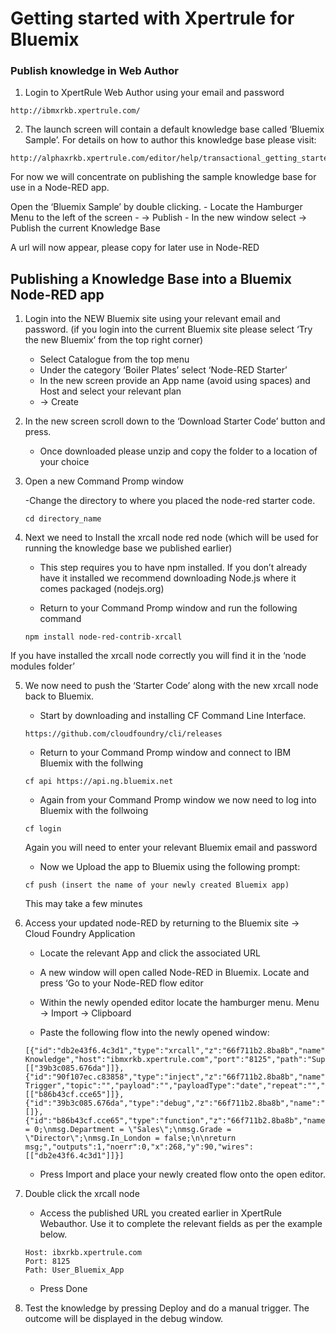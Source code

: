 # Getting started with Xpertrule for Bluemix

### Publish knowledge in Web Author
1. Login to XpertRule Web Author using your email and password
```
http://ibmxrkb.xpertrule.com/
```

2. The launch screen will contain a default knowledge base called ‘Bluemix Sample’. For details on how to author this knowledge base please visit:
```
http://alphaxrkb.xpertrule.com/editor/help/transactional_getting_started_1.html
```

For now we will concentrate on publishing the sample knowledge base for use in a Node-RED app.

Open the ‘Bluemix Sample’ by double clicking. 
	- Locate the Hamburger Menu to the left of the screen
	- -> Publish
	- In the new window select -> Publish the current Knowledge Base  

A url will now appear, please copy for later use in Node-RED

## Publishing a Knowledge Base into a Bluemix Node-RED app
1. Login into the NEW Bluemix site using your relevant email and password. (if you login into the current Bluemix site please select ‘Try the new Bluemix’ from the top right corner)

	- Select Catalogue from the top menu
	- Under the category  ‘Boiler Plates’ select ‘Node-RED Starter’
	- In the new screen provide an App name (avoid using spaces) and Host and select  your relevant plan 
	- -> Create

2.  In the new screen scroll down to the ‘Download Starter Code’ button and press. 

	- Once downloaded please unzip and copy the folder to a location of your choice

3. Open a new Command Promp window

	-Change the directory to where you placed the node-red starter code. 
	```
	cd directory_name
	```

4. Next we need to Install the xrcall node red node (which will be used for running the knowledge base we published earlier)

	- This step requires you to have npm installed. If you don’t already have it installed we recommend downloading Node.js where it comes packaged (nodejs.org)

	- Return to your Command Promp window and run the following command
	```
	npm install node-red-contrib-xrcall
	```

If you have installed the xrcall node correctly you will find it in the ‘node modules folder’

5. We now need to push the ‘Starter Code’ along with the new xrcall node back to Bluemix.

	- Start by downloading and installing CF Command Line Interface.
	```	
	https://github.com/cloudfoundry/cli/releases
	```

	- Return to your Command Promp window and connect to IBM Bluemix with the follwing 
	```
	cf api https://api.ng.bluemix.net
	```

	- Again from your Command Promp window we now need to log into Bluemix with the follwoing
	```
	cf login
	```

	Again you will need to enter your relevant Bluemix email and password

	
	- Now we Upload the app to Bluemix using the following prompt:
	```
	cf push (insert the name of your newly created Bluemix app)
	```

	This may take a few minutes

6. Access your updated node-RED by returning to the Bluemix site -> Cloud Foundry Application

	- Locate the relevant App and click the associated URL

	- A new window will open called Node-RED in Bluemix. Locate and press ‘Go to your Node-RED flow editor

	- Within the newly opended editor locate the hamburger menu. Menu -> Import -> Clipboard

	- Paste the following flow into the newly opened window:
	```
	[{"id":"db2e43f6.4c3d1","type":"xrcall","z":"66f711b2.8ba8b","name":"XpertRule Knowledge","host":"ibmxrkb.xpertrule.com","port":"8125","path":"Super_Admin_All_Users_Bluemix_App","x":440,"y":90,"wires":[["39b3c085.676da"]]},{"id":"90f107ec.c83858","type":"inject","z":"66f711b2.8ba8b","name":"Manual Trigger","topic":"","payload":"","payloadType":"date","repeat":"","crontab":"","once":false,"x":118,"y":90,"wires":[["b86b43cf.cce65"]]},{"id":"39b3c085.676da","type":"debug","z":"66f711b2.8ba8b","name":"","active":true,"console":"false","complete":"true","x":615,"y":91,"wires":[]},{"id":"b86b43cf.cce65","type":"function","z":"66f711b2.8ba8b","name":"Inputs","func":"msg.Cost = 0;\nmsg.Department = \"Sales\";\nmsg.Grade = \"Director\";\nmsg.In_London = false;\n\nreturn msg;","outputs":1,"noerr":0,"x":268,"y":90,"wires":[["db2e43f6.4c3d1"]]}]
	```

	- Press Import and place your newly created flow onto the open editor.

7. Double click the xrcall node

	- Access the published URL you created earlier in XpertRule Webauthor. Use it to complete the relevant fields as per the example below.
	```
	Host: ibxrkb.xpertrule.com
	Port: 8125
	Path: User_Bluemix_App
	```

	- Press Done

8. Test the knowledge by pressing Deploy and do a manual trigger. The outcome will be displayed in the debug window.
